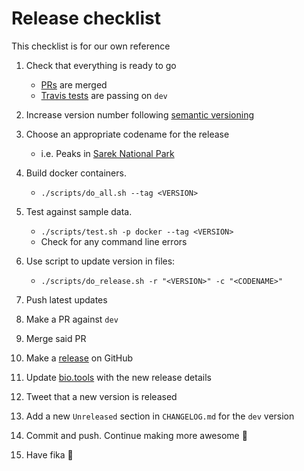 # Release checklist

This checklist is for our own reference

1.  Check that everything is ready to go

    -   [PRs](https://github.com/SciLifeLab/Sarek/pull) are merged
    -   [Travis tests](https://travis-ci.org/SciLifeLab/Sarek/branches) are passing on `dev`

2.  Increase version number following [semantic versioning](http://semver.org/spec/v2.0.0.html)
3.  Choose an appropriate codename for the release
    -   i.e. Peaks in [Sarek National Park](https://en.wikipedia.org/wiki/Sarek_National_Park#Topography)
4.  Build docker containers.

    -   `./scripts/do_all.sh --tag <VERSION>`

5.  Test against sample data.

    -   `./scripts/test.sh -p docker --tag <VERSION>`
    -   Check for any command line errors

6.  Use script to update version in files:

    -   `./scripts/do_release.sh -r "<VERSION>" -c "<CODENAME>"`

7.  Push latest updates
8.  Make a PR against `dev`
9.  Merge said PR
10. Make a [release](https://github.com/SciLifeLab/Sarek/releases) on GitHub
11. Update [bio.tools](https://bio.tools/Sarek) with the new release details
12. Tweet that a new version is released
13. Add a new `Unreleased` section in `CHANGELOG.md` for the `dev` version
14. Commit and push. Continue making more awesome :metal:
15. Have fika :cake:
